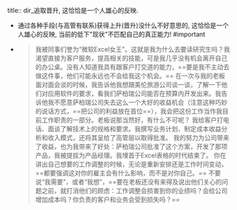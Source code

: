 title:: dir_追取晋升, 这恰恰是一个人雄心的反映.

- 通过各种手段(与高管有联系)获得上升(晋升)没什么不好意思的, 这恰恰是一个人雄心的反映, 当前的低下"现状"不匹配自己的真正能力! #important
- > 我被同事们誉为“微软Excel女王”。这就是我为什么去要读研究生吗？我渴望直接为客户服务，提高相关的技能，可是我几乎没有机会离开自己的办公桌。没有人知道我具有跟客户打交道的能力，==要是我不主动去做这件事，他们可能永远也不会给我这个机会。== 
  在一次与我的老板面对面会谈的时候，我告诉他我想跟美伦旅游公司谈一谈，了解一下他们对应用软件的要求，看我们萨柏瑞公司能否在预算内开发出来。我告诉他我不愿意萨柏瑞公司失去这么一个大好的收益机会（注意这种巧妙的说话方式，==把公司的利益放在首位==），我会把这份工作当作我目前工作职责的一部分。老板说那当然好，有什么不可呢？
  我给客户打电话、面谈了解技术上的规格和要求。我撰写业务计划、制定成本收益分析和收入模式，还将其呈给了高管层以取得批准。
  我的努力为公司带来了收益，也为我带来了好处：萨柏瑞公司批准了这个方案，开发了那项产品，我被提拔为产品经理。我埋首于Excel表格的时代结束了。
  你在讲出自己想要的工作调整的时候，无论是重新安排还是工作时间变动，==都要强调这对你的雇主会有什么影响，而不是对你自己。== 不要说“我需要”，或者“我想”，==要在老板还没有来得及说出他们关心的问题之前，就打消他们的顾虑：工作调整会损害到你的业绩吗？会给公司增加成本吗？你负责的客户和业务会受到损失吗？==